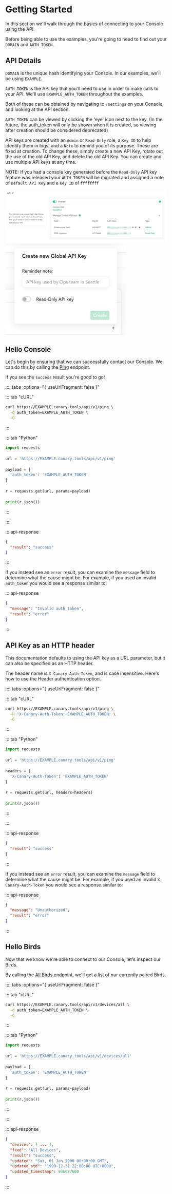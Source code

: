 # Getting Started

In this section we'll walk through the basics of connecting to your Console using the API.

Before being able to use the examples, you're going to need to find out your `DOMAIN` and `AUTH_TOKEN`.

## API Details

<div class="section-container">

  <div class="details-content">

`DOMAIN` is the unique hash identifying your Console. In our examples, we'll be using `EXAMPLE`.

`AUTH_TOKEN` is the API key that you'll need to use in order to make calls to your API. We'll use `EXAMPLE_AUTH_TOKEN` throughout the examples.

Both of these can be obtained by navigating to `/settings` on your Console, and looking at the API section.

`AUTH_TOKEN` can be viewed by clicking the 'eye' icon next to the key. (In the future, the auth_token will only be shown when it is created, so viewing after creation should be considered deprecated)

API keys are created with an `Admin` or `Read-Only` role, a `Key ID` to help identify them in logs, and a `Note` to remind you of its purpose. These are fixed at creation. To change these, simply create a new API Key, rotate out the use of the old API Key, and delete the old API Key. You can create and use multiple API keys at any time.

NOTE: If you had a console key generated before the `Read-Only` API key feature was released your `AUTH_TOKEN` will be migrated and assigned a note of `Default API Key` and a `Key ID` of `ffffffff`

  </div>

  <div class="example-content">

![Get API Details](../images/get-api-details.png)
![Get API Details](../images/create-new-token.png)

  </div>
</div>

## Hello Console


<div class="section-container">

  <div class="details-content">

Let's begin by ensuring that we can successfully contact our Console. We can do this by calling the [Ping](/console/testing.html#ping) endpoint.

If you see the `success` result you're good to go!

  </div>
  <div class="example-content">

:::: tabs :options="{ useUrlFragment: false }"

::: tab "cURL"

``` bash
curl https://EXAMPLE.canary.tools/api/v1/ping \
  -d auth_token=EXAMPLE_AUTH_TOKEN \
  -G
```

:::


::: tab "Python"

``` python
import requests

url = 'https://EXAMPLE.canary.tools/api/v1/ping'

payload = {
  'auth_token': 'EXAMPLE_AUTH_TOKEN'
}

r = requests.get(url, params=payload)

print(r.json())
```

:::

::::

:::  api-response 
``` json
{
  "result": "success"
}
```
:::

  </div>
</div>
<div class="section-container">
  <div class="details-content">



If you instead see an `error` result, you can examine the `message` field to determine what the cause might be. For example, if you used an invalid `auth_token` you would see a response similar to:

  </div>

  <div class="example-content">

::: api-response
```json
{
  "message": "Invalid auth_token",
  "result": "error"
}
```
:::

  </div>
</div>

## API Key as an HTTP header


<div class="section-container">

  <div class="details-content">

This documentation defaults to using the API key as a URL parameter, but it can also be specified as an HTTP header.

The header name is `X-Canary-Auth-Token`, and is case insensitive. Here's how to use the Header authentication option.

  </div>
  <div class="example-content">

:::: tabs :options="{ useUrlFragment: false }"

::: tab "cURL"

``` bash
curl https://EXAMPLE.canary.tools/api/v1/ping \
  -H 'X-Canary-Auth-Token: EXAMPLE_AUTH_TOKEN' \
  -G
```

:::


::: tab "Python"

``` python
import requests

url = 'https://EXAMPLE.canary.tools/api/v1/ping'

headers = {
  'X-Canary-Auth-Token': 'EXAMPLE_AUTH_TOKEN'
}

r = requests.get(url, headers=headers)

print(r.json())
```

:::

::::

:::  api-response 
``` json
{
  "result": "success"
}
```
:::

  </div>
</div>
<div class="section-container">
  <div class="details-content">



If you instead see an `error` result, you can examine the `message` field to determine what the cause might be. For example, if you used an invalid `X-Canary-Auth-Token` you would see a response similar to:

  </div>

  <div class="example-content">

::: api-response
```json
{
  "message": "Unauthorized",
  "result": "error"
}
```
:::

  </div>
</div>

## Hello Birds

<div class="section-container">

  <div class="details-content">

Now that we know we're able to connect to our Console, let's inspect our Birds.

By calling the [All Birds](/bird-management/queries.html#all-birds) endpoint, we'll get a list of our currently paired Birds.

  </div>

  <div class="example-content">

:::: tabs :options="{ useUrlFragment: false }"

::: tab "cURL"

``` bash
curl https://EXAMPLE.canary.tools/api/v1/devices/all \
  -d auth_token=EXAMPLE_AUTH_TOKEN \
  -G
```

:::


::: tab "Python"

``` python
import requests

url = 'https://EXAMPLE.canary.tools/api/v1/devices/all'

payload = {
  'auth_token': 'EXAMPLE_AUTH_TOKEN'
}

r = requests.get(url, params=payload)

print(r.json())
```

:::

::::


::: api-response
```json
{
  "devices": [ ... ],
  "feed": "All Devices",
  "result": "success",
  "updated": "Sat, 01 Jan 2000 00:00:00 GMT",
  "updated_std": "1999-12-31 22:00:00 UTC+0000",
  "updated_timestamp": 946677600
}
```
:::

  </div>
</div>
